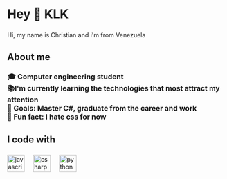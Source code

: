 <h1 align="left">Hey 👋 KLK</h1>

###

<p align="left">Hi, my name is Christian and i'm from Venezuela</p>

###

<h2 align="left">About me</h2>

###

<h3 align="left">🎓 Computer engineering student<br>📚I'm currently learning the technologies that most attract my attention<br>🎯 Goals: Master C#, graduate from the career and work<br>🎲 Fun fact: I hate css for now</h3>

###

<h2 align="left">I code with</h2>

###

<div align="left">
  <img src="https://cdn.jsdelivr.net/gh/devicons/devicon/icons/javascript/javascript-original.svg" height="40" alt="javascript logo"  />
  <img width="12" />
  <img src="https://cdn.jsdelivr.net/gh/devicons/devicon/icons/csharp/csharp-original.svg" height="40" alt="csharp logo"  />
  <img width="12" />
  <img src="https://cdn.jsdelivr.net/gh/devicons/devicon/icons/python/python-original.svg" height="40" alt="python logo"  />
</div>

###

###
